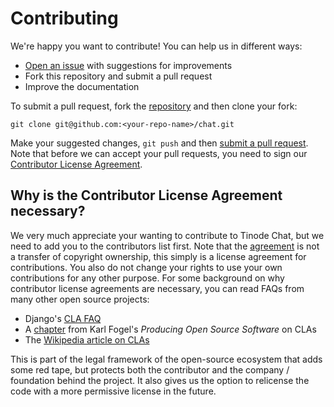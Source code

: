 # Contributing

We're happy you want to contribute! You can help us in different ways:

- [Open an issue](https://github.com/i3vnode/i3v-chat/issues) with suggestions for improvements
- Fork this repository and submit a pull request
- Improve the documentation


To submit a pull request, fork the [repository](https://github.com/i3vnode/i3v-chat) and then clone your fork:

    git clone git@github.com:<your-repo-name>/chat.git

Make your suggested changes, `git push` and then [submit a pull request](https://github.com/i3vnode/i3v-chat/compare/). Note that before we can accept your pull requests, you need to sign our [Contributor License Agreement](docs/CLA.md).


## Why is the Contributor License Agreement necessary?

We very much appreciate your wanting to contribute to Tinode Chat, but we need to add you to the contributors list first. Note that the [agreement](docs/CLA.md) is not a transfer of copyright ownership, this simply is a license agreement for contributions. You also do not change your rights to use your own contributions for any other purpose. For some background on why contributor license agreements are necessary, you can read FAQs from many other open source projects:

- Django's [CLA FAQ](https://www.djangoproject.com/foundation/cla/faq/)
- A [chapter](http://producingoss.com/en/copyright-assignment.html) from Karl Fogel's _Producing Open Source Software_ on CLAs
- The [Wikipedia article on CLAs](http://en.wikipedia.org/wiki/Contributor_license_agreement)

This is part of the legal framework of the open-source ecosystem that adds some red tape, but protects both the contributor and the company / foundation behind the project. It also gives us the option to relicense the code with a more permissive license in the future.
